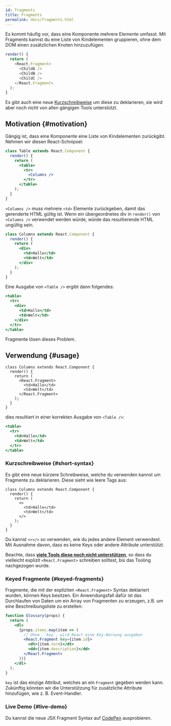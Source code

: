 ```yaml
---
id: fragments
title: Fragments
permalink: docs/fragments.html
---
```


Es kommt häufig vor, dass eine Komponente mehrere Elemente umfasst. Mit Fragments kannst du eine Liste von Kindelementen gruppieren, ohne dem DOM einen zusätzlichen Knoten hinzuzufügen.

```js
render() {
  return (
    <React.Fragment>
      <ChildA />
      <ChildB />
      <ChildC />
    </React.Fragment>
  );
}
```

Es gibt auch eine neue [Kurzschreibweise](#short-syntax) um diese zu deklarieren, sie wird aber noch nicht von allen gängigen Tools unterstützt.

## Motivation {#motivation}

Gängig ist, dass eine Komponente eine Liste von Kindelementen zurückgibt. Nehmen wir diesen React-Schnipsel:

```jsx
class Table extends React.Component {
  render() {
    return (
      <table>
        <tr>
          <Columns />
        </tr>
      </table>
    );
  }
}
```

`<Columns />` muss mehrere `<td>` Elemente zurückgeben, damit das gerenderte HTML gültig ist. Wenn ein übergeordnetes div in `render()` von `<Columns />` verwendet werden würde, würde das resultierende HTML ungültig sein.

```jsx
class Columns extends React.Component {
  render() {
    return (
      <div>
        <td>Hallo</td>
        <td>Welt</td>
      </div>
    );
  }
}
```

Eine Ausgabe von `<Table />` ergibt dann folgendes:

```jsx
<table>
  <tr>
    <div>
      <td>Hallo</td>
      <td>Welt</td>
    </div>
  </tr>
</table>
```

Fragmente lösen dieses Problem.

## Verwendung {#usage}

```jsx{4,7}
class Columns extends React.Component {
  render() {
    return (
      <React.Fragment>
        <td>Hallo</td>
        <td>Welt</td>
      </React.Fragment>
    );
  }
}
```

dies resultiert in einer korrekten Ausgabe von `<Table />`:

```jsx
<table>
  <tr>
    <td>Hallo</td>
    <td>Welt</td>
  </tr>
</table>
```

### Kurzschreibweise {#short-syntax}

Es gibt eine neue kürzere Schreibweise, welche du verwenden kannst um Fragmente zu deklarieren. Diese sieht wie leere Tags aus:

```jsx{4,7}
class Columns extends React.Component {
  render() {
    return (
      <>
        <td>Hallo</td>
        <td>Welt</td>
      </>
    );
  }
}
```

Du kannst `<></>` so verwenden, wie du jedes andere Element verwendest. Mit Ausnahme davon, dass es keine Keys oder andere Attribute unterstützt.

Beachte, dass **[viele Tools diese noch nicht unterstützen](/blog/2017/11/28/react-v16.2.0-fragment-support.html#support-for-fragment-syntax)**, so dass du vielleicht explizit `<React.Fragment>` schreiben solltest, bis das Tooling nachgezogen wurde.

### Keyed Fragmente {#keyed-fragments}

Fragmente, die mit der expliziten `<React.Fragment>` Syntax deklariert wurden, können Keys besitzen. Ein Anwendungsfall dafür ist das Durchlaufen von Daten um ein Array von Fragmenten zu erzeugen, z.B. um eine Beschreibungsliste zu erstellen:

```jsx
function Glossary(props) {
  return (
    <dl>
      {props.items.map(item => (
        // Ohne  `key`, wird React eine Key-Warnung ausgeben
        <React.Fragment key={item.id}>
          <dt>{item.term}</dt>
          <dd>{item.description}</dd>
        </React.Fragment>
      ))}
    </dl>
  );
}
```

`key` ist das einzige Attribut, welches an ein `Fragment` gegeben werden kann. Zukünftig könnten wir die Unterstützung für zusätzliche Attribute hinzufügen, wie z. B. Event-Handler.

### Live Demo {#live-demo}

Du kannst die neue JSX Fragment Syntax auf [CodePen](https://codepen.io/reactjs/pen/VrEbjE?editors=1000) ausprobieren.
